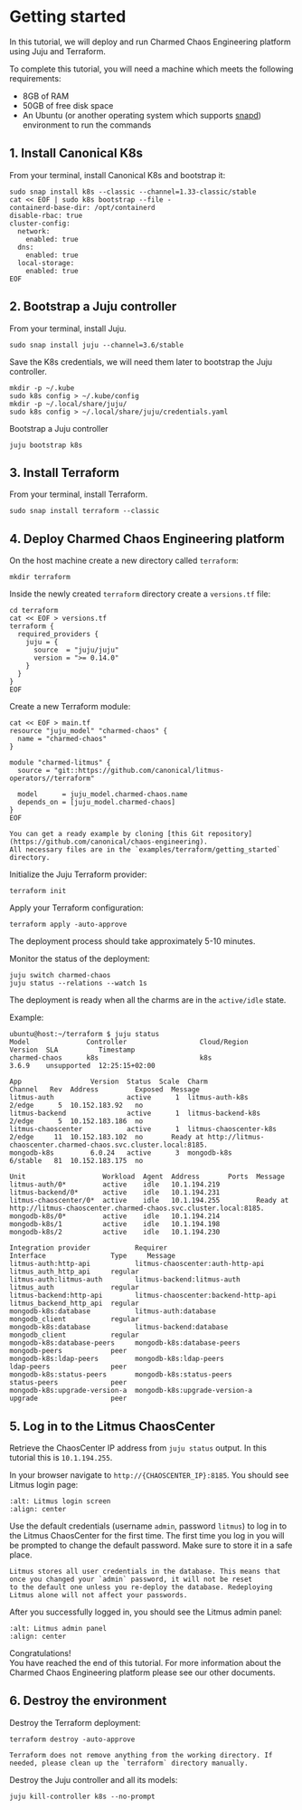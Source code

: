 # Getting started

In this tutorial, we will deploy and run Charmed Chaos Engineering platform using Juju and Terraform.

To complete this tutorial, you will need a machine which meets the following requirements:

- 8GB of RAM
- 50GB of free disk space
- An Ubuntu (or another operating system which supports [snapd]) environment to run the commands

## 1. Install Canonical K8s

From your terminal, install Canonical K8s and bootstrap it:

```shell
sudo snap install k8s --classic --channel=1.33-classic/stable
cat << EOF | sudo k8s bootstrap --file -
containerd-base-dir: /opt/containerd
disable-rbac: true
cluster-config:
  network:
    enabled: true
  dns:
    enabled: true
  local-storage:
    enabled: true
EOF
```

## 2. Bootstrap a Juju controller

From your terminal, install Juju.

```shell
sudo snap install juju --channel=3.6/stable
```

Save the K8s credentials, we will need them later to bootstrap the Juju controller.

```shell
mkdir -p ~/.kube
sudo k8s config > ~/.kube/config
mkdir -p ~/.local/share/juju/
sudo k8s config > ~/.local/share/juju/credentials.yaml
```

Bootstrap a Juju controller

```shell
juju bootstrap k8s
```

## 3. Install Terraform

From your terminal, install Terraform.

```shell
sudo snap install terraform --classic
```

## 4. Deploy Charmed Chaos Engineering platform

On the host machine create a new directory called `terraform`:

```shell
mkdir terraform
```

Inside the newly created `terraform` directory create a `versions.tf` file:

```shell
cd terraform
cat << EOF > versions.tf
terraform {
  required_providers {
    juju = {
      source  = "juju/juju"
      version = ">= 0.14.0"
    }
  }
}
EOF
```

Create a new Terraform module:

```shell
cat << EOF > main.tf
resource "juju_model" "charmed-chaos" {
  name = "charmed-chaos"
}

module "charmed-litmus" {
  source = "git::https://github.com/canonical/litmus-operators//terraform"

  model      = juju_model.charmed-chaos.name
  depends_on = [juju_model.charmed-chaos]
}
EOF
```

```{note}
You can get a ready example by cloning [this Git repository](https://github.com/canonical/chaos-engineering).
All necessary files are in the `examples/terraform/getting_started` directory.
```

Initialize the Juju Terraform provider:

```shell
terraform init
```

Apply your Terraform configuration:

```shell
terraform apply -auto-approve
```

<!--
This hidden block is here for documentation testing purposes and will not be rendered in the official documentation.
```shell
uv run --with jubilant python -c "import jubilant as j; j.Juju(model='charmed-chaos').wait(j.all_active, timeout=600)"
```
-->

The deployment process should take approximately 5-10 minutes.

Monitor the status of the deployment:

```console
juju switch charmed-chaos
juju status --relations --watch 1s
```

The deployment is ready when all the charms are in the `active/idle` state.

Example:

```console
ubuntu@host:~/terraform $ juju status
Model              Controller                  Cloud/Region                Version  SLA          Timestamp
charmed-chaos      k8s                         k8s                         3.6.9    unsupported  12:25:15+02:00

App                 Version  Status  Scale  Charm                   Channel   Rev  Address         Exposed  Message
litmus-auth                  active      1  litmus-auth-k8s         2/edge      5  10.152.183.92   no       
litmus-backend               active      1  litmus-backend-k8s      2/edge      5  10.152.183.186  no       
litmus-chaoscenter           active      1  litmus-chaoscenter-k8s  2/edge     11  10.152.183.102  no       Ready at http://litmus-chaoscenter.charmed-chaos.svc.cluster.local:8185.
mongodb-k8s         6.0.24   active      3  mongodb-k8s             6/stable   81  10.152.183.175  no       

Unit                   Workload  Agent  Address       Ports  Message
litmus-auth/0*         active    idle   10.1.194.219         
litmus-backend/0*      active    idle   10.1.194.231         
litmus-chaoscenter/0*  active    idle   10.1.194.255         Ready at http://litmus-chaoscenter.charmed-chaos.svc.cluster.local:8185.
mongodb-k8s/0*         active    idle   10.1.194.214         
mongodb-k8s/1          active    idle   10.1.194.198         
mongodb-k8s/2          active    idle   10.1.194.230         

Integration provider           Requirer                             Interface                Type     Message
litmus-auth:http-api           litmus-chaoscenter:auth-http-api     litmus_auth_http_api     regular  
litmus-auth:litmus-auth        litmus-backend:litmus-auth           litmus_auth              regular  
litmus-backend:http-api        litmus-chaoscenter:backend-http-api  litmus_backend_http_api  regular  
mongodb-k8s:database           litmus-auth:database                 mongodb_client           regular  
mongodb-k8s:database           litmus-backend:database              mongodb_client           regular  
mongodb-k8s:database-peers     mongodb-k8s:database-peers           mongodb-peers            peer     
mongodb-k8s:ldap-peers         mongodb-k8s:ldap-peers               ldap-peers               peer     
mongodb-k8s:status-peers       mongodb-k8s:status-peers             status-peers             peer     
mongodb-k8s:upgrade-version-a  mongodb-k8s:upgrade-version-a        upgrade                  peer
```

## 5. Log in to the Litmus ChaosCenter

Retrieve the ChaosCenter IP address from `juju status` output. In this tutorial this is `10.1.194.255`.

In your browser navigate to `http://{CHAOSCENTER_IP}:8185`. You should see Litmus login page:

```{image} ../images/litmus_login_screen.png
:alt: Litmus login screen
:align: center
```

Use the default credentials (username `admin`, password `litmus`) to log in to the Litmus ChaosCenter for the first time. 
The first time you log in you will be prompted to change the default password. Make sure to store it in a safe place.

```{note}
Litmus stores all user credentials in the database. This means that once you changed your `admin` password, it will not be reset 
to the default one unless you re-deploy the database. Redeploying Litmus alone will not affect your passwords.
```

After you successfully logged in, you should see the Litmus admin panel:

```{image} ../images/litmus_admin_panel.png
:alt: Litmus admin panel
:align: center
```

Congratulations!<br>
You have reached the end of this tutorial. For more information about the Charmed Chaos Engineering platform please see our other documents.

## 6. Destroy the environment

Destroy the Terraform deployment:

```shell
terraform destroy -auto-approve
```

```{note}
Terraform does not remove anything from the working directory. If needed, please clean up the `terraform` directory manually.
```

Destroy the Juju controller and all its models:

```shell
juju kill-controller k8s --no-prompt
```

[snapd]: https://snapcraft.io/docs
